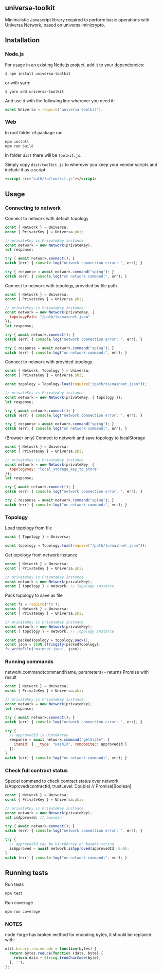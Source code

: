## universa-toolkit

Minimalistic Javascript library required to perform basic operations with Universa Network, based on universa-minicrypto.

## Installation

### Node.js

For usage in an existing Node.js project, add it to your dependencies:

```
$ npm install universa-toolkit
```

or with yarn:

```
$ yarn add universa-toolkit
```


And use it with the following line wherever you need it:

```javascript
const Universa = require('universa-toolkit');
```

### Web

In root folder of package run

```bash
npm install
npm run build
```

In folder `dist` there will be `toolkit.js`.

Simply copy `dist/toolkit.js` to wherever you keep your vendor scripts and include
it as a script:

```html
<script src="path/to/toolkit.js"></script>
```

## Usage

### Connecting to network

Connect to network with default topology

```js
const { Network } = Universa;
const { PrivateKey } = Universa.pki;

// privateKey is PrivateKey instance
const network = new Network(privateKey);
let response;

try { await network.connect(); }
catch (err) { console.log("network connection error: ", err); }

try { response = await network.command("sping"); }
catch (err) { console.log("on network command:", err); }
```

Connect to network with topology, provided by file path

```js
const { Network } = Universa;
const { PrivateKey } = Universa.pki;

// privateKey is PrivateKey instance
const network = new Network(privateKey, {
  topologyPath: "/path/to/mainnet.json"
});
let response;

try { await network.connect(); }
catch (err) { console.log("network connection error: ", err); }

try { response = await network.command("sping"); }
catch (err) { console.log("on network command:", err); }
```

Connect to network with provided topology

```js
const { Network, Topology } = Universa;
const { PrivateKey } = Universa.pki;

const topology = Topology.load(require("/path/to/mainnet.json"));

// privateKey is PrivateKey instance
const network = new Network(privateKey, { topology });
let response;

try { await network.connect(); }
catch (err) { console.log("network connection error: ", err); }

try { response = await network.command("sping"); }
catch (err) { console.log("on network command:", err); }
```

(Browser only) Connect to network and save topology to localStorage

```js
const { Network } = Universa;
const { PrivateKey } = Universa.pki;

// privateKey is PrivateKey instance
const network = new Network(privateKey, {
  topologyKey: "local_storage_key_to_store"
});
let response;

try { await network.connect(); }
catch (err) { console.log("network connection error: ", err); }

try { response = await network.command("sping"); }
catch (err) { console.log("on network command:", err); }
```

### Topology

Load topology from file
```js
const { Topology } = Universa;

const topology = Topology.load(require("/path/to/mainnet.json"));
```

Get topology from network instance
```js
const { Network } = Universa;
const { PrivateKey } = Universa.pki;

// privateKey is PrivateKey instance
const network = new Network(privateKey);
const { topology } = network; // Topology instance
```

Pack topology to save as file
```js
const fs = require('fs');
const { Network } = Universa;
const { PrivateKey } = Universa.pki;

// privateKey is PrivateKey instance
const network = new Network(privateKey);
const { topology } = network; // Topology instance

const packedTopology = topology.pack();
const json = JSON.stringify(packedTopology);
fs.writeFile('mainnet.json', json);
```

### Running commands

network.command(commandName, parameters) - returns Promise with result

```js
const { Network } = Universa;
const { PrivateKey } = Universa.pki;

// privateKey is PrivateKey instance
const network = new Network(privateKey);
let response;

try { await network.connect(); }
catch (err) { console.log("network connection error: ", err); }

try {
  // approvedId is Uint8Array
  response = await network.command("getState", {
    itemId: { __type: "HashId", composite3: approvedId }
  });
}
catch (err) { console.log("on network command:", err); }
```

### Check full contract status

Special command to check contract status over network
isApproved(contractId, trustLevel: Double) // Promise[Boolean]

```js
const { Network } = Universa;
const { PrivateKey } = Universa.pki;

// privateKey is PrivateKey instance
const network = new Network(privateKey);
let isApproved; // boolean

try { await network.connect(); }
catch (err) { console.log("network connection error: ", err); }

try {
  // approvedId can be Uint8Array or base64 string
  isApproved = await network.isApproved(approvedId, 0.6);
}
catch (err) { console.log("on network command:", err); }
```

## Running tests

Run tests
```bash
npm test
```

Run coverage
```bash
npm run coverage
```

### NOTES

node-forge has broken method for encoding bytes, it should be replaced with:

```js
util.binary.raw.encode = function(bytes) {
  return bytes.reduce(function (data, byte) {
    return data + String.fromCharCode(byte);
  }, '');
};
```
